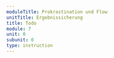 ```yaml
---
moduleTitle: Prokrastination und Flow
unitTitle: Ergebnissicherung
title: Todo
module: 7
unit: 0
subunit: 0
type: instruction
---
```


